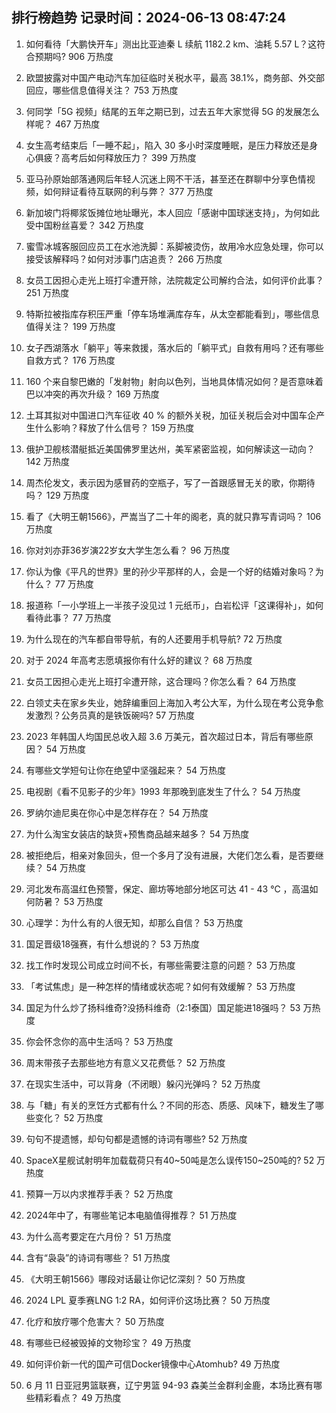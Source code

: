 
## 排行榜趋势 记录时间：2024-06-13 08:47:24
  
  1. 如何看待「大鹏快开车」测出比亚迪秦 L 续航 1182.2 km、油耗 5.57 L？这符合预期吗? 906 万热度
    
  2. 欧盟披露对中国产电动汽车加征临时关税水平，最高 38.1%，商务部、外交部回应，哪些信息值得关注？ 753 万热度
    
  3. 何同学「5G 视频」结尾的五年之期已到，过去五年大家觉得 5G 的发展怎么样呢？ 467 万热度
    
  4. 女生高考结束后「一睡不起」，陷入 30 多小时深度睡眠，是压力释放还是身心俱疲？高考后如何释放压力？ 399 万热度
    
  5. 亚马孙原始部落通网后年轻人沉迷上网不干活，甚至还在群聊中分享色情视频，如何辩证看待互联网的利与弊？ 377 万热度
    
  6. 新加坡门将椰浆饭摊位地址曝光，本人回应「感谢中国球迷支持」，为何如此受中国粉丝喜爱？ 342 万热度
    
  7. 蜜雪冰城客服回应员工在水池洗脚：系脚被烫伤，故用冷水应急处理，你可以接受该解释吗？如何对涉事门店追责？ 266 万热度
    
  8. 女员工因担心走光上班打伞遭开除，法院裁定公司解约合法，如何评价此事？ 251 万热度
    
  9. 特斯拉被指库存积压严重「停车场堆满库存车，从太空都能看到」，哪些信息值得关注？ 199 万热度
    
  10. 女子西湖落水「躺平」等来救援，落水后的「躺平式」自救有用吗？还有哪些自救方式？ 176 万热度
    
  11. 160 个来自黎巴嫩的「发射物」射向以色列，当地具体情况如何？是否意味着巴以冲突的再次升级？ 169 万热度
    
  12. 土耳其拟对中国进口汽车征收 40 % 的额外关税，加征关税后会对中国车企产生什么影响？释放了什么信号？ 159 万热度
    
  13. 俄护卫舰核潜艇抵近美国佛罗里达州，美军紧密监视，如何解读这一动向？ 142 万热度
    
  14. 周杰伦发文，表示因为感冒药的空瓶子，写了一首跟感冒无关的歌，你期待吗？ 129 万热度
    
  15. 看了《大明王朝1566》，严嵩当了二十年的阁老，真的就只靠写青词吗？ 106 万热度
    
  16. 你对刘亦菲36岁演22岁女大学生怎么看？ 96 万热度
    
  17. 你认为像《平凡的世界》里的孙少平那样的人，会是一个好的结婚对象吗？为什么？ 77 万热度
    
  18. 报道称「一小学班上一半孩子没见过 1 元纸币」，白岩松评「这课得补」，如何看待此事？ 77 万热度
    
  19. 为什么现在的汽车都自带导航，有的人还要用手机导航? 72 万热度
    
  20. 对于 2024 年高考志愿填报你有什么好的建议？ 68 万热度
    
  21. 女员工因担心走光上班打伞遭开除，这合理吗？你怎么看？ 64 万热度
    
  22. 白领丈夫在家乡失业，她辞编重回上海加入考公大军，为什么现在考公竞争愈发激烈？公务员真的是铁饭碗吗? 57 万热度
    
  23. 2023 年韩国人均国民总收入超 3.6 万美元，首次超过日本，背后有哪些原因？ 54 万热度
    
  24. 有哪些文学短句让你在绝望中坚强起来？ 54 万热度
    
  25. 电视剧《看不见影子的少年》1993 年那晚到底发生了什么？ 54 万热度
    
  26. 罗纳尔迪尼奥在你心中是怎样存在？ 54 万热度
    
  27. 为什么淘宝女装店的缺货+预售商品越来越多？ 54 万热度
    
  28. 被拒绝后，相亲对象回头，但一个多月了没有进展，大佬们怎么看，是否要继续？ 54 万热度
    
  29. 河北发布高温红色预警，保定、廊坊等地部分地区可达 41 - 43 ℃  ，高温如何防暑？ 53 万热度
    
  30. 心理学：为什么有的人很无知，却那么自信？ 53 万热度
    
  31. 国足晋级18强赛，有什么想说的？ 53 万热度
    
  32. 找工作时发现公司成立时间不长，有哪些需要注意的问题？ 53 万热度
    
  33. 「考试焦虑」是一种怎样的情绪或状态呢？如何有效缓解？ 53 万热度
    
  34. 国足为什么炒了扬科维奇?没扬科维奇（2:1泰国）国足能进18强吗？ 53 万热度
    
  35. 你会怀念你的高中生活吗？ 53 万热度
    
  36. 周末带孩子去那些地方有意义又花费低？ 52 万热度
    
  37. 在现实生活中，可以背身（不闭眼）躲闪光弹吗？ 52 万热度
    
  38. 与「糖」有关的烹饪方式都有什么？不同的形态、质感、风味下，糖发生了哪些变化？ 52 万热度
    
  39. 句句不提遗憾，却句句都是遗憾的诗词有哪些? 52 万热度
    
  40. SpaceX星舰试射明年加载载荷只有40~50吨是怎么误传150~250吨的? 52 万热度
    
  41. 预算一万以内求推荐手表？ 52 万热度
    
  42. 2024年中了，有哪些笔记本电脑值得推荐？ 51 万热度
    
  43. 为什么高考要定在六月份？ 51 万热度
    
  44. 含有“袅袅”的诗词有哪些？ 51 万热度
    
  45. 《大明王朝1566》哪段对话最让你记忆深刻？ 50 万热度
    
  46. 2024 LPL 夏季赛LNG 1:2 RA，如何评价这场比赛？ 50 万热度
    
  47. 化疗和放疗哪个危害大？ 50 万热度
    
  48. 有哪些已经被毁掉的文物珍宝？ 49 万热度
    
  49. 如何评价新一代的国产可信Docker镜像中心Atomhub? 49 万热度
    
  50. 6 月 11 日亚冠男篮联赛，辽宁男篮 94-93 森美兰金群利金鹿，本场比赛有哪些精彩看点？ 49 万热度
    